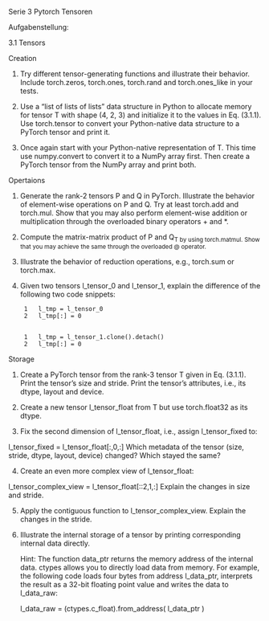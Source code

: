 Serie 3 Pytorch Tensoren

Aufgabenstellung:  

3.1 Tensors

Creation

1. Try different tensor-generating functions and illustrate their behavior. Include torch.zeros, torch.ones, torch.rand and torch.ones_like in your tests.  

2. Use a “list of lists of lists” data structure in Python to allocate memory for tensor T with shape (4, 2, 3) and initialize it to the values in Eq. (3.1.1). Use torch.tensor to convert your Python-native data structure to a PyTorch tensor and print it.  

3. Once again start with your Python-native representation of T. This time use numpy.convert to convert it to a NumPy array first. Then create a PyTorch tensor from the NumPy array and print both.

Opertaions

1. Generate the rank-2 tensors P and Q in PyTorch. Illustrate the behavior of element-wise operations on P and Q. Try at least torch.add and torch.mul. Show that you may also perform element-wise addition or multiplication through the overloaded binary operators + and *.

2. Compute the matrix-matrix product of P and Q<sub>T</sup> by using torch.matmul. Show that you may achieve the same through the overloaded @ operator.

3. Illustrate the behavior of reduction operations, e.g., torch.sum or torch.max.

4. Given two tensors l_tensor_0 and l_tensor_1, explain the difference of the following two code snippets:  

        1   l_tmp = l_tensor_0  
        2   l_tmp[:] = 0  
        
        
        1   l_tmp = l_tensor_1.clone().detach()  
        2   l_tmp[:] = 0  

Storage

1. Create a PyTorch tensor from the rank-3 tensor T given in Eq. (3.1.1). Print the tensor’s size and stride. Print the tensor’s attributes, i.e., its dtype, layout and device.

2. Create a new tensor l_tensor_float from T but use torch.float32 as its dtype.

3. Fix the second dimension of l_tensor_float, i.e., assign l_tensor_fixed to:

l_tensor_fixed = l_tensor_float[:,0,:]
Which metadata of the tensor (size, stride, dtype, layout, device) changed? Which stayed the same?

4. Create an even more complex view of l_tensor_float:

l_tensor_complex_view = l_tensor_float[::2,1,:]
Explain the changes in size and stride.

5. Apply the contiguous function to l_tensor_complex_view. Explain the changes in the stride.

6. Illustrate the internal storage of a tensor by printing corresponding internal data directly.

    Hint:
    The function data_ptr returns the memory address of the internal data. ctypes allows you to directly load data from memory. For example, the following code loads four bytes from address l_data_ptr, interprets the result as a 32-bit floating point value and writes the data to l_data_raw:  

    l_data_raw = (ctypes.c_float).from_address( l_data_ptr )